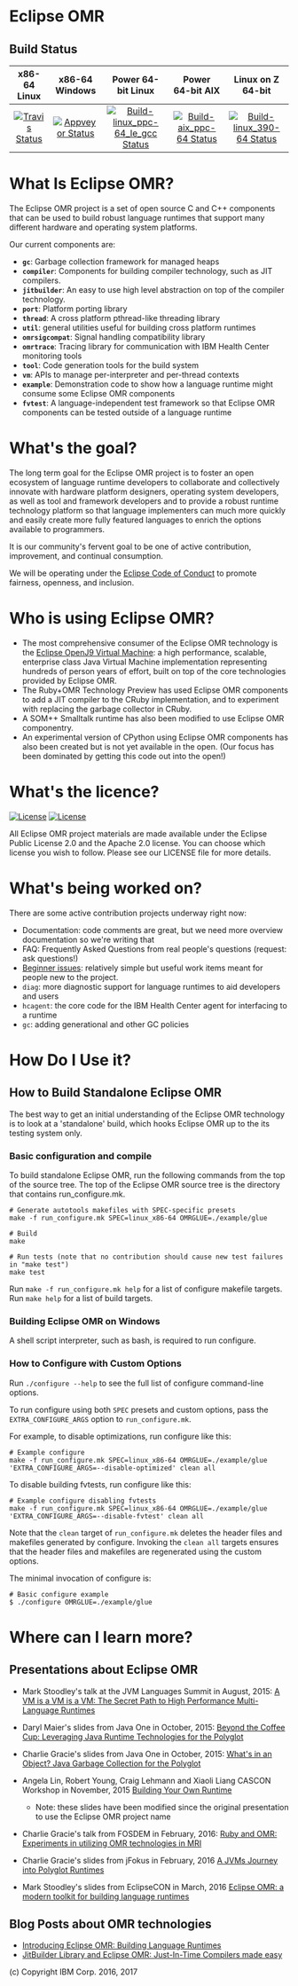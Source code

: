 <!--
Copyright (c) 2016, 2018 IBM Corp. and others

This program and the accompanying materials are made available under
the terms of the Eclipse Public License 2.0 which accompanies this
distribution and is available at https://www.eclipse.org/legal/epl-2.0/
or the Apache License, Version 2.0 which accompanies this distribution and
is available at https://www.apache.org/licenses/LICENSE-2.0.

This Source Code may also be made available under the following
Secondary Licenses when the conditions for such availability set
forth in the Eclipse Public License, v. 2.0 are satisfied: GNU
General Public License, version 2 with the GNU Classpath
Exception [1] and GNU General Public License, version 2 with the
OpenJDK Assembly Exception [2].

[1] https://www.gnu.org/software/classpath/license.html
[2] http://openjdk.java.net/legal/assembly-exception.html

SPDX-License-Identifier: EPL-2.0 OR Apache-2.0 OR GPL-2.0 WITH Classpath-exception-2.0 OR LicenseRef-GPL-2.0 WITH Assembly-exception
-->

# Eclipse OMR

## Build Status

| **x86-64 Linux** | **x86-64 Windows** | **Power 64-bit Linux** | **Power 64-bit AIX** | **Linux on Z 64-bit** |
|:---:|:---:|:---:|:---:|:---:|
|[![Travis Status](https://api.travis-ci.org/eclipse/omr.svg?branch=master)](https://travis-ci.org/eclipse/omr)|[![Appveyor Status](https://ci.appveyor.com/api/projects/status/github/eclipse/omr?svg=true&branch=master)](https://ci.appveyor.com/project/eclipsewebmaster/omr)|[![Build-linux_ppc-64_le_gcc Status](https://ci.eclipse.org/omr/job/Build-linux_ppc-64_le_gcc/badge/icon)](https://ci.eclipse.org/omr/job/Build-linux_ppc-64_le_gcc/)|[![Build-aix_ppc-64 Status](https://ci.eclipse.org/omr/job/Build-aix_ppc-64/badge/icon)](https://ci.eclipse.org/omr/job/Build-aix_ppc-64/)|[![Build-linux_390-64 Status](https://ci.eclipse.org/omr/job/Build-linux_390-64/badge/icon)](https://ci.eclipse.org/omr/job/Build-linux_390-64/)|


What Is Eclipse OMR?
====================

The Eclipse OMR project is a set of open source C and C++ components that can
be used to build robust language runtimes that support many different hardware
and operating system platforms.

Our current components are:

* **`gc`**:             Garbage collection framework for managed heaps
* **`compiler`**:       Components for building compiler technology, such as JIT
                        compilers.
* **`jitbuilder`**:     An easy to use high level abstraction on top of the
                        compiler technology.
* **`port`**:           Platform porting library
* **`thread`**:         A cross platform pthread-like threading library
* **`util`**:           general utilities useful for building cross platform
                        runtimes
* **`omrsigcompat`**:   Signal handling compatibility library
* **`omrtrace`**:       Tracing library for communication with IBM Health Center
                        monitoring tools
* **`tool`**:           Code generation tools for the build system
* **`vm`**:             APIs to manage per-interpreter and per-thread contexts
* **`example`**:        Demonstration code to show how a language runtime might
                        consume some Eclipse OMR components
* **`fvtest`**:         A language-independent test framework so that Eclipse
                        OMR components can be tested outside of a language runtime

What's the goal?
================

The long term goal for the Eclipse OMR project is to foster an open ecosystem of
language runtime developers to collaborate and collectively innovate with
hardware platform designers, operating system developers, as well as tool and
framework developers and to provide a robust runtime technology platform so that
language implementers can much more quickly and easily create more fully
featured languages to enrich the options available to programmers.

It is our community's fervent goal to be one of active contribution, improvement,
and continual consumption.

We will be operating under the [Eclipse Code of Conduct][coc]
to promote fairness, openness, and inclusion.

[coc]: https://eclipse.org/org/documents/Community_Code_of_Conduct.php

Who is using Eclipse OMR?
=========================

* The most comprehensive consumer of the Eclipse OMR technology is the [Eclipse
  OpenJ9 Virtual Machine](https://github.com/eclipse/openj9): a high
  performance, scalable, enterprise class Java Virtual Machine implementation
  representing hundreds of person years of effort, built on top of the core
  technologies provided by Eclipse OMR.
* The Ruby+OMR Technology Preview has used Eclipse OMR components to add a JIT
  compiler to the CRuby implementation, and to experiment with replacing the
  garbage collector in CRuby.
* A SOM++ Smalltalk runtime has also been modified to use Eclipse OMR
  componentry.
* An experimental version of CPython using Eclipse OMR components
  has also been created but is not yet available in the open. (Our focus
  has been dominated by getting this code out into the open!)


What's the licence?
===================
[![License](https://img.shields.io/badge/License-EPL%202.0-green.svg)](https://opensource.org/licenses/EPL-2.0)
[![License](https://img.shields.io/badge/License-APL%202.0-green.svg)](https://opensource.org/licenses/Apache-2.0)

All Eclipse OMR project materials are made available under the Eclipse Public
License 2.0 and the Apache 2.0 license. You can choose which license you wish
to follow.  Please see our LICENSE file for more details.


What's being worked on?
======================

There are some active contribution projects underway right now:

* Documentation: code comments are great, but we need more overview documentation
  so we're writing that
* FAQ: Frequently Asked Questions from real people's questions (request: ask
  questions!)
* [Beginner issues][beg]: relatively simple but useful work items meant for
  people new to the project.
* `diag`: more diagnostic support for language runtimes to aid developers and users
* `hcagent`: the core code for the IBM Health Center agent for interfacing to a runtime
* `gc`: adding generational and other GC policies

[beg]: https://github.com/eclipse/omr/issues?q=is%3Aopen+is%3Aissue+label%3Abeginner

How Do I Use it?
================

## How to Build Standalone Eclipse OMR

The best way to get an initial understanding of the Eclipse OMR technology is to
look at a 'standalone' build, which hooks Eclipse OMR up to the its testing system
only.

### Basic configuration and compile
To build standalone Eclipse OMR, run the following commands from the top of the
source tree. The top of the Eclipse OMR source tree is the directory that contains
run_configure.mk.

    # Generate autotools makefiles with SPEC-specific presets
    make -f run_configure.mk SPEC=linux_x86-64 OMRGLUE=./example/glue

    # Build
    make

    # Run tests (note that no contribution should cause new test failures in "make test")
    make test

Run `make -f run_configure.mk help` for a list of configure makefile targets.
Run `make help` for a list of build targets.

### Building Eclipse OMR on Windows
A shell script interpreter, such as bash, is required to run configure.

### How to Configure with Custom Options
Run `./configure --help` to see the full list of configure command-line
options.

To run configure using both `SPEC` presets and custom options, pass the
`EXTRA_CONFIGURE_ARGS` option to `run_configure.mk`.

For example, to disable optimizations, run configure like this:

    # Example configure
    make -f run_configure.mk SPEC=linux_x86-64 OMRGLUE=./example/glue 'EXTRA_CONFIGURE_ARGS=--disable-optimized' clean all

To disable building fvtests, run configure like this:

    # Example configure disabling fvtests
    make -f run_configure.mk SPEC=linux_x86-64 OMRGLUE=./example/glue 'EXTRA_CONFIGURE_ARGS=--disable-fvtest' clean all

Note that the `clean` target of `run_configure.mk` deletes the header files and
makefiles generated by configure. Invoking the `clean all` targets ensures that
the header files and makefiles are regenerated using the custom options.

The minimal invocation of configure is:

    # Basic configure example
    $ ./configure OMRGLUE=./example/glue

Where can I learn more?
===============================

Presentations about Eclipse OMR
-------------------------------

* Mark Stoodley's talk at the JVM Languages Summit in August, 2015:
  [A VM is a VM is a VM: The Secret Path to High Performance Multi-Language Runtimes](https://www.youtube.com/watch?v=kOnyJurioyw)

* Daryl Maier's slides from Java One in October, 2015:
  [Beyond the Coffee Cup: Leveraging Java Runtime Technologies for the Polyglot](http://www.slideshare.net/0xdaryl/javaone-2015-con7547-beyond-the-coffee-cup-leveraging-java-runtime-technologies-for-polyglot?related=1)

* Charlie Gracie's slides from Java One in October, 2015:
  [What's in an Object? Java Garbage Collection for the Polyglot](http://www.slideshare.net/charliegracie1/javaone-whats-in-an-object)

* Angela Lin, Robert Young, Craig Lehmann and Xiaoli Liang CASCON Workshop in November, 2015
  [Building Your Own Runtime](https://ibm.box.com/s/7xdg25we2ezmdjjbqdys30d7dl1iyo49)
  * Note: these slides have been modified since the original presentation to use the Eclipse OMR project name

* Charlie Gracie's talk from FOSDEM in February, 2016:
  [Ruby and OMR: Experiments in utilizing OMR technologies in MRI](http://bofh.nikhef.nl/events/FOSDEM/2016/h2213/ruby-and-omr.mp4)

* Charlie Gracie's slides from jFokus in February, 2016
  [A JVMs Journey into Polyglot Runtimes](https://t.co/efCKf6aCB4)

* Mark Stoodley's slides from EclipseCON in March, 2016
  [Eclipse OMR: a modern toolkit for building language runtimes](http://www.slideshare.net/MarkStoodley/omr-a-modern-toolkit-for-building-language-runtimes)

Blog Posts about OMR technologies
---------------------------------

* [Introducing Eclipse OMR: Building Language Runtimes](https://developer.ibm.com/open/2016/03/08/introducing-omr-building-language-runtimes/)
* [JitBuilder Library and Eclipse OMR: Just-In-Time Compilers made easy](https://developer.ibm.com/open/2016/07/19/jitbuilder-library-and-eclipse-omr-just-in-time-compilers-made-easy/)

(c) Copyright IBM Corp. 2016, 2017
